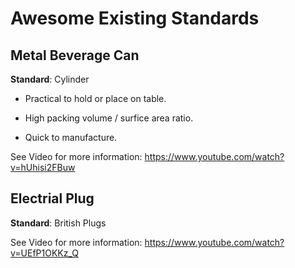 # Awesome Existing Standards

## Metal Beverage Can

**Standard**: Cylinder

* Practical to hold or place on table.

* High packing volume / surfice area ratio.

* Quick to manufacture.

See Video for more information: https://www.youtube.com/watch?v=hUhisi2FBuw

## Electrial Plug

**Standard**: British Plugs

See Video for more information: https://www.youtube.com/watch?v=UEfP1OKKz_Q
